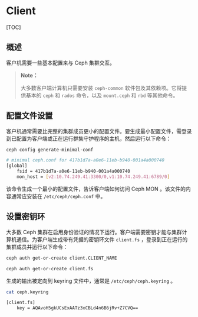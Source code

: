 # Client

[TOC]

## 概述

客户机需要一些基本配置来与 Ceph 集群交互。

> **Note：**
>
> 大多数客户端计算机只需要安装 `ceph-common`  软件包及其依赖项。它将提供基本的 `ceph` 和 `rados` 命令，以及 `mount.ceph` 和 `rbd` 等其他命令。

## 配置文件设置

客户机通常需要比完整的集群成员更小的配置文件。要生成最小配置文件，需登录到已配置为客户端或正在运行群集守护程序的主机，然后运行以下命令：

```bash
ceph config generate-minimal-conf

# minimal ceph.conf for 417b1d7a-a0e6-11eb-b940-001a4a000740
[global]
	fsid = 417b1d7a-a0e6-11eb-b940-001a4a000740
	mon_host = [v2:10.74.249.41:3300/0,v1:10.74.249.41:6789/0]
```

该命令生成一个最小的配置文件，告诉客户端如何访问 Ceph MON 。该文件的内容通常应安装在 `/etc/ceph/ceph.conf` 中。


## 设置密钥环

大多数 Ceph 集群在启用身份验证的情况下运行。客户端需要密钥才能与集群计算机通信。为客户端生成带有凭据的密钥环文件 `client.fs` ，登录到正在运行的集群成员并运行以下命令：

```bash
ceph auth get-or-create client.CLIENT_NAME

ceph auth get-or-create client.fs
```

生成的输出被定向到 keyring 文件中，通常是 `/etc/ceph/ceph.keyring` 。

```bash
cat ceph.keyring

[client.fs]
	key = AQAvoH5gkUCsExAATz3xCBLd4n6B6jRv+Z7CVQ==
```
